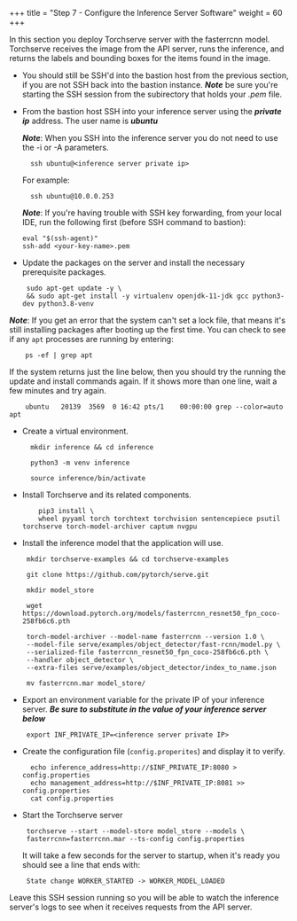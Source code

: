 +++
title = "Step 7 - Configure the Inference Server Software"
weight = 60
+++

In this section you deploy Torchserve server with the fasterrcnn model. Torchserve receives the image from the API server, runs the inference, and returns the labels and bounding boxes for the items found in the image.

* You should still be SSH'd into the bastion host from the previous section, if you are not SSH back into the bastion instance. ***Note*** be sure you're starting the SSH session from the subirectory that holds your *.pem* file.


* From the bastion host SSH into your inference server using the ***private ip*** address. The user name is ***ubuntu***

    ***Note***: When you SSH into the inference server you do not need to use the -i or -A parameters.

        ssh ubuntu@<inference server private ip>

    For example:

        ssh ubuntu@10.0.0.253
        
   ***Note***: If you're having trouble with SSH key forwarding, from your local IDE, run the following first (before SSH command to bastion):
   ```
   eval "$(ssh-agent)"
   ssh-add <your-key-name>.pem
   ```

*  Update the packages on the server and install the necessary prerequisite packages.
    
        sudo apt-get update -y \
        && sudo apt-get install -y virtualenv openjdk-11-jdk gcc python3-dev python3.8-venv

 ***Note***: If you get an error that the system can't set a lock file, that means it's still installing packages after booting up the first time. You can check to see if any `apt` processes are running by entering:

        ps -ef | grep apt

If the system returns just the line below, then you should try the running the update and install commands again. If it shows more than one line, wait a few minutes and try again. 

        ubuntu   20139  3569  0 16:42 pts/1    00:00:00 grep --color=auto apt

* Create a virtual environment.
    
        mkdir inference && cd inference
        
        python3 -m venv inference
        
        source inference/bin/activate

*  Install Torchserve and its related components.
    ```
        pip3 install \
        wheel pyyaml torch torchtext torchvision sentencepiece psutil torchserve torch-model-archiver captum nvgpu 
    ```
*  Install the inference model that the application will use.
    
        mkdir torchserve-examples && cd torchserve-examples
        
        git clone https://github.com/pytorch/serve.git
        
        mkdir model_store
        
        wget https://download.pytorch.org/models/fasterrcnn_resnet50_fpn_coco-258fb6c6.pth
        
        torch-model-archiver --model-name fasterrcnn --version 1.0 \
        --model-file serve/examples/object_detector/fast-rcnn/model.py \
        --serialized-file fasterrcnn_resnet50_fpn_coco-258fb6c6.pth \
        --handler object_detector \
        --extra-files serve/examples/object_detector/index_to_name.json
        
        mv fasterrcnn.mar model_store/

*  Export an environment variable for the private IP of your inference server. ***Be sure to substitute in the value of your inference server below***

        export INF_PRIVATE_IP=<inference server private IP>

* Create the configuration file (`config.properites`) and display it to verify. 

        echo inference_address=http://$INF_PRIVATE_IP:8080 > config.properties
        echo management_address=http://$INF_PRIVATE_IP:8081 >> config.properties
        cat config.properties

*  Start the Torchserve server
    
        torchserve --start --model-store model_store --models \
        fasterrcnn=fasterrcnn.mar --ts-config config.properties
    
    It will take a few seconds for the server to startup, when it's
    ready you should see a line that ends with:

        State change WORKER_STARTED -> WORKER_MODEL_LOADED

Leave this SSH session running so you will be able to watch the
inference server's logs to see when it receives requests from the API
server.